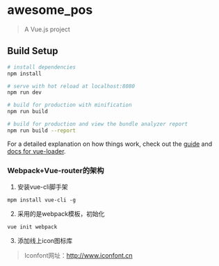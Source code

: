 # awesome_pos

> A Vue.js project

## Build Setup

``` bash
# install dependencies
npm install

# serve with hot reload at localhost:8080
npm run dev

# build for production with minification
npm run build

# build for production and view the bundle analyzer report
npm run build --report
```

For a detailed explanation on how things work, check out the [guide](http://vuejs-templates.github.io/webpack/) and [docs for vue-loader](http://vuejs.github.io/vue-loader).


### Webpack+Vue-router的架构
1. 安装vue-cli脚手架
```
mpm install vue-cli -g
```
2. 采用的是webpack模板，初始化
```
vue init webpack
```
3. 添加线上icon图标库
> Iconfont网址：http://www.iconfont.cn

